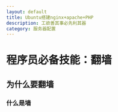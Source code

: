 ```yaml
---
layout: default
title: Ubuntu搭建nginx+apache+PHP
description: 工欲善其事必先利其器
category: 服务器配置
---
```


# 程序员必备技能：翻墙

## 为什么要翻墙

### 什么是墙
